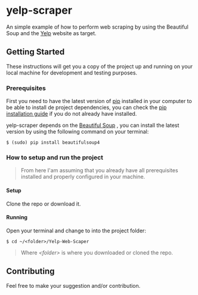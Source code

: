 # yelp-scraper
An simple example of how to perform web scraping by using the Beautiful Soup
and the
[Yelp](https://www.yelp.com) website as target.

## Getting Started
These instructions will get you a copy of the project up and running on your local machine for development and testing purposes.

### Prerequisites
First you need to have the latest version of [pip](https://pip.pypa.io/en/stable/)
installed in your computer to be able to install de project dependencies, you can check 
the [pip installation guide](https://pip.pypa.io/en/stable/installing/) if you do not 
already have installed. 

yelp-scraper depends on the [Beautiful Soup](https://pypi.org/project/beautifulsoup4/) , you can install
the latest version by using the following command on your terminal:
```    
$ (sudo) pip install beautifulsoup4
```

### How to setup and run the project
> From here I'am assuming that you already have all prerequisites installed and properly
configured in your machine.

#### Setup
Clone the repo or download it.

#### Running
Open your terminal and change to into the project folder:
```
$ cd ~/<folder>/Yelp-Web-Scaper
```
> Where _\<folder\>_ is where you downloaded or cloned the repo.




## Contributing
Feel free to make your suggestion and/or contribution.


